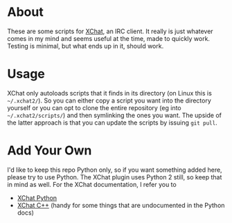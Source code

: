 # About

These are some scripts for [XChat](http://xchat.org/), an IRC client.
It really is just whatever
comes in my mind and seems useful at the time, made to quickly work.
Testing is minimal, but what ends up in it, should work.

# Usage

XChat only autoloads scripts that it finds in its directory (on Linux
this is `~/.xchat2/`). So you can either copy a script you want into the
directory yourself or you can opt to clone the entire repository (eg into
`~/.xchat2/scripts/`) and then symlinking the ones you want. The upside of
the latter approach is that you can update the scripts by issuing
`git pull`.

# Add Your Own

I'd like to keep this repo Python only, so if you want something added here,
please try to use Python. The XChat plugin uses Python 2 still, so keep
that in mind as well. For the XChat documentation, I refer you to

* [XChat Python](http://xchat.org/docs/xchatpython.html)
* [XChat C++](http://xchat.org/docs/plugin20.html) (handy for some
  things that are undocumented in the Python docs)

